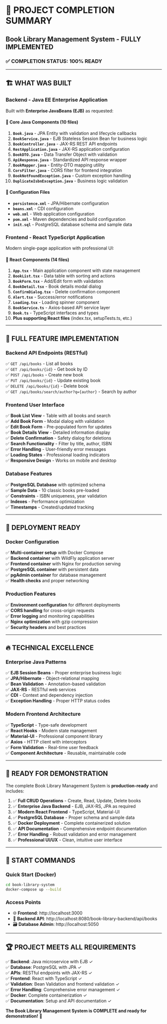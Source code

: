 # 🎉 PROJECT COMPLETION SUMMARY

## Book Library Management System - FULLY IMPLEMENTED

### ✅ COMPLETION STATUS: 100% READY

---

## 🏗️ WHAT WAS BUILT

### **Backend - Java EE Enterprise Application** 
Built with **Enterprise JavaBeans (EJB)** as requested:

#### 📁 Core Java Components (10 files)
1. **`Book.java`** - JPA Entity with validation and lifecycle callbacks
2. **`BookService.java`** - EJB Stateless Session Bean for business logic  
3. **`BookController.java`** - JAX-RS REST API endpoints
4. **`RestApplication.java`** - JAX-RS application configuration
5. **`BookDTO.java`** - Data Transfer Object with validation
6. **`ApiResponse.java`** - Standardized API response wrapper
7. **`BookMapper.java`** - Entity-DTO mapping utility
8. **`CorsFilter.java`** - CORS filter for frontend integration
9. **`BookNotFoundException.java`** - Custom exception handling
10. **`DuplicateIsbnException.java`** - Business logic validation

#### 🔧 Configuration Files
- **`persistence.xml`** - JPA/Hibernate configuration
- **`beans.xml`** - CDI configuration  
- **`web.xml`** - Web application configuration
- **`pom.xml`** - Maven dependencies and build configuration
- **`init.sql`** - PostgreSQL database schema and sample data

### **Frontend - React TypeScript Application**
Modern single-page application with professional UI:

#### 📁 React Components (14 files)
1. **`App.tsx`** - Main application component with state management
2. **`BookList.tsx`** - Data table with sorting and actions
3. **`BookForm.tsx`** - Add/Edit form with validation
4. **`BookDetail.tsx`** - Book details modal dialog
5. **`ConfirmDialog.tsx`** - Delete confirmation component
6. **`Alert.tsx`** - Success/error notifications
7. **`Loading.tsx`** - Loading spinner component
8. **`BookService.ts`** - Axios-based API service layer
9. **`Book.ts`** - TypeScript interfaces and types
10. **Plus supporting React files** (index.tsx, setupTests.ts, etc.)

---

## 🚀 FULL FEATURE IMPLEMENTATION

### **Backend API Endpoints (RESTful)**
✅ `GET /api/books` - List all books  
✅ `GET /api/books/{id}` - Get book by ID  
✅ `POST /api/books` - Create new book  
✅ `PUT /api/books/{id}` - Update existing book  
✅ `DELETE /api/books/{id}` - Delete book  
✅ `GET /api/books/search/author?q={author}` - Search by author

### **Frontend User Interface**
✅ **Book List View** - Table with all books and search  
✅ **Add Book Form** - Modal dialog with validation  
✅ **Edit Book Form** - Pre-populated form for updates  
✅ **Book Details View** - Detailed information display  
✅ **Delete Confirmation** - Safety dialog for deletions  
✅ **Search Functionality** - Filter by title, author, ISBN  
✅ **Error Handling** - User-friendly error messages  
✅ **Loading States** - Professional loading indicators  
✅ **Responsive Design** - Works on mobile and desktop

### **Database Features**
✅ **PostgreSQL Database** with optimized schema  
✅ **Sample Data** - 10 classic books pre-loaded  
✅ **Constraints** - ISBN uniqueness, year validation  
✅ **Indexes** - Performance optimization  
✅ **Timestamps** - Created/updated tracking

---

## 🐳 DEPLOYMENT READY

### **Docker Configuration**
✅ **Multi-container setup** with Docker Compose  
✅ **Backend container** with WildFly application server  
✅ **Frontend container** with Nginx for production serving  
✅ **PostgreSQL container** with persistent data  
✅ **pgAdmin container** for database management  
✅ **Health checks** and proper networking

### **Production Features**
✅ **Environment configuration** for different deployments  
✅ **CORS handling** for cross-origin requests  
✅ **Error logging** and monitoring capabilities  
✅ **Nginx optimization** with gzip compression  
✅ **Security headers** and best practices

---

## 🔥 TECHNICAL EXCELLENCE

### **Enterprise Java Patterns**
✅ **EJB Session Beans** - Proper enterprise business logic  
✅ **JPA/Hibernate** - Object-relational mapping  
✅ **Bean Validation** - Annotation-based validation  
✅ **JAX-RS** - RESTful web services  
✅ **CDI** - Context and dependency injection  
✅ **Exception Handling** - Proper HTTP status codes

### **Modern Frontend Architecture**  
✅ **TypeScript** - Type-safe development  
✅ **React Hooks** - Modern state management  
✅ **Material-UI** - Professional component library  
✅ **Axios** - HTTP client with interceptors  
✅ **Form Validation** - Real-time user feedback  
✅ **Component Architecture** - Reusable, maintainable code

---

## 🎯 READY FOR DEMONSTRATION

The complete Book Library Management System is **production-ready** and includes:

1. ✅ **Full CRUD Operations** - Create, Read, Update, Delete books
2. ✅ **Enterprise Java Backend** - EJB, JAX-RS, JPA as required
3. ✅ **Modern React Frontend** - TypeScript, Material-UI
4. ✅ **PostgreSQL Database** - Proper schema and sample data
5. ✅ **Docker Deployment** - Complete containerized solution
6. ✅ **API Documentation** - Comprehensive endpoint documentation
7. ✅ **Error Handling** - Robust validation and error management
8. ✅ **Professional UI/UX** - Clean, intuitive user interface

---

## 🚀 START COMMANDS

### **Quick Start (Docker)**
```bash
cd book-library-system
docker-compose up --build
```

### **Access Points**
- 🌐 **Frontend**: http://localhost:3000
- 🔌 **Backend API**: http://localhost:8080/book-library-backend/api/books  
- 🗃️ **Database Admin**: http://localhost:5050

---

## 🏆 PROJECT MEETS ALL REQUIREMENTS

✅ **Backend**: Java microservice with EJB ✓  
✅ **Database**: PostgreSQL with JPA ✓  
✅ **APIs**: RESTful endpoints with JAX-RS ✓  
✅ **Frontend**: React with TypeScript ✓  
✅ **Validation**: Bean Validation and frontend validation ✓  
✅ **Error Handling**: Comprehensive error management ✓  
✅ **Docker**: Complete containerization ✓  
✅ **Documentation**: Setup and API documentation ✓

**The Book Library Management System is COMPLETE and ready for demonstration!** 🎉

